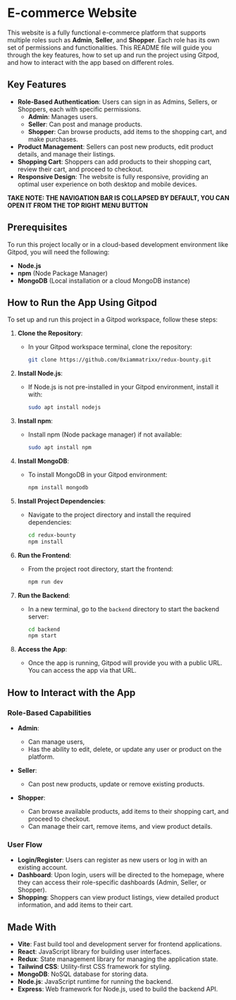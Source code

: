 # E-commerce Website

This website is a fully functional e-commerce platform that supports multiple roles such as **Admin**, **Seller**, and **Shopper**. Each role has its own set of permissions and functionalities. This README file will guide you through the key features, how to set up and run the project using Gitpod, and how to interact with the app based on different roles.

## Key Features

- **Role-Based Authentication**: Users can sign in as Admins, Sellers, or Shoppers, each with specific permissions.
  - **Admin**: Manages users.
  - **Seller**: Can post and manage products.
  - **Shopper**: Can browse products, add items to the shopping cart, and make purchases.
- **Product Management**: Sellers can post new products, edit product details, and manage their listings.
- **Shopping Cart**: Shoppers can add products to their shopping cart, review their cart, and proceed to checkout.
- **Responsive Design**: The website is fully responsive, providing an optimal user experience on both desktop and mobile devices.

**TAKE NOTE: THE NAVIGATION BAR IS COLLAPSED BY DEFAULT, YOU CAN OPEN IT FROM THE TOP RIGHT MENU BUTTON**

## Prerequisites

To run this project locally or in a cloud-based development environment like Gitpod, you will need the following:

- **Node.js**
- **npm** (Node Package Manager)
- **MongoDB** (Local installation or a cloud MongoDB instance)

## How to Run the App Using Gitpod

To set up and run this project in a Gitpod workspace, follow these steps:

1. **Clone the Repository**:
   - In your Gitpod workspace terminal, clone the repository:
     ```bash
     git clone https://github.com/0xiammatrixx/redux-bounty.git
     ```

2. **Install Node.js**:
   - If Node.js is not pre-installed in your Gitpod environment, install it with:
     ```bash
     sudo apt install nodejs
     ```

3. **Install npm**:
   - Install npm (Node package manager) if not available:
     ```bash
     sudo apt install npm
     ```

4. **Install MongoDB**:
   - To install MongoDB in your Gitpod environment:
     ```bash
     npm install mongodb
     ```

5. **Install Project Dependencies**:
   - Navigate to the project directory and install the required dependencies:
     ```bash
     cd redux-bounty
     npm install
     ```

6. **Run the Frontend**:
   - From the project root directory, start the frontend:
     ```bash
     npm run dev
     ```

7. **Run the Backend**:
   - In a new terminal, go to the `backend` directory to start the backend server:
     ```bash
     cd backend
     npm start
     ```

8. **Access the App**:
   - Once the app is running, Gitpod will provide you with a public URL. You can access the app via that URL.

## How to Interact with the App

### Role-Based Capabilities

- **Admin**:
  - Can manage users,
  - Has the ability to edit, delete, or update any user or product on the platform.
  
- **Seller**:
  - Can post new products, update or remove existing products.

- **Shopper**:
  - Can browse available products, add items to their shopping cart, and proceed to checkout.
  - Can manage their cart, remove items, and view product details.

### User Flow
- **Login/Register**: Users can register as new users or log in with an existing account.
- **Dashboard**: Upon login, users will be directed to the homepage, where they can access their role-specific dashboards (Admin, Seller, or Shopper).
- **Shopping**: Shoppers can view product listings, view detailed product information, and add items to their cart.

## Made With

- **Vite**: Fast build tool and development server for frontend applications.
- **React**: JavaScript library for building user interfaces.
- **Redux**: State management library for managing the application state.
- **Tailwind CSS**: Utility-first CSS framework for styling.
- **MongoDB**: NoSQL database for storing data.
- **Node.js**: JavaScript runtime for running the backend.
- **Express**: Web framework for Node.js, used to build the backend API.


